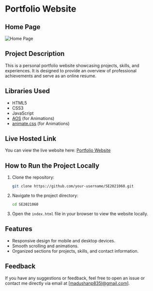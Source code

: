 # Portfolio Website

## Home Page
![Home Page](./SE2021060/assets/homepage.png)

## Project Description
This is a personal portfolio website showcasing projects, skills, and experiences. It is designed to provide an overview of professional achievements and serve as an online resume.

## Libraries Used
- HTML5
- CSS3
- JavaScript
- [AOS](https://michalsnik.github.io/aos/) (for Animations)
- [animate.css](https://animate.style/) (for Animations)

## Live Hosted Link
You can view the live website here: [Portfolio Website](https://pubudu-madhushan.netlify.app/)

## How to Run the Project Locally
1. Clone the repository:
    ```bash
    git clone https://github.com/your-username/SE2021060.git
    ```
2. Navigate to the project directory:
    ```bash
    cd SE2021060
    ```
3. Open the `index.html` file in your browser to view the website locally.

## Features
- Responsive design for mobile and desktop devices.
- Smooth scrolling and animations.
- Organized sections for projects, skills, and contact information.

## Feedback
If you have any suggestions or feedback, feel free to open an issue or contact me directly via email at [madushanp835l@gmail.com].
